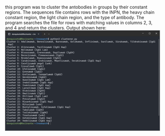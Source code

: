 this program was to cluster the antobodies in groups by their constant regions. 
The sequences file contains rows with the INPN, the heavy chain constant region, the light chain region, and the type of antibody. 
The program searches the file for rows with matching values in columns 2, 3, and 4 and return the clusters.
Output shown here:
![clusterer](clusterer.png)
